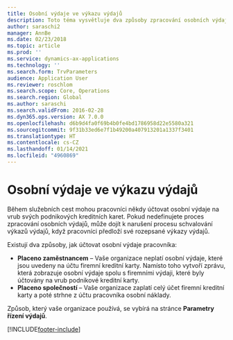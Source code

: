 ```yaml
---
title: Osobní výdaje ve výkazu výdajů
description: Toto téma vysvětluje dva způsoby zpracování osobních výdajů pracovníka v Microsoft Dynamics 365 Finance.
author: saraschi2
manager: AnnBe
ms.date: 02/23/2018
ms.topic: article
ms.prod: ''
ms.service: dynamics-ax-applications
ms.technology: ''
ms.search.form: TrvParameters
audience: Application User
ms.reviewer: roschlom
ms.search.scope: Core, Operations
ms.search.region: Global
ms.author: saraschi
ms.search.validFrom: 2016-02-28
ms.dyn365.ops.version: AX 7.0.0
ms.openlocfilehash: d6b9d4fa0f69b4b0fe4bd1786958d22e5580a321
ms.sourcegitcommit: 9f31b33ed6e7f1b49200a407913201a1337f3401
ms.translationtype: HT
ms.contentlocale: cs-CZ
ms.lasthandoff: 01/14/2021
ms.locfileid: "4960869"
---
```

# <a name="personal-expenses-on-an-expense-report"></a>Osobní výdaje ve výkazu výdajů

Během služebních cest mohou pracovníci někdy účtovat osobní výdaje na vrub svých podnikových kreditních karet. Pokud nedefinujete proces zpracování osobních výdajů, může dojít k narušení procesu schvalování výkazů výdajů, když pracovníci předloží své rozepsané výkazy výdajů. 

Existují dva způsoby, jak účtovat osobní výdaje pracovníka:

- **Placeno zaměstnancem** – Vaše organizace neplatí osobní výdaje, které jsou uvedeny na účtu firemní kreditní karty. Namísto toho vytvoří zprávu, která zobrazuje osobní výdaje spolu s firemními výdaji, které byly účtovány na vrub podnikové kreditní karty.
- **Placeno společností** – Vaše organizace zaplatí celý účet firemní kreditní karty a poté strhne z účtu pracovníka osobní náklady.

Způsob, který vaše organizace používá, se vybírá na stránce **Parametry řízení výdajů**.


[!INCLUDE[footer-include](../includes/footer-banner.md)]